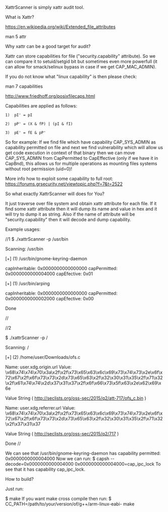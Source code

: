 XattrScanner is simply xattr audit tool.

What is Xattr?

https://en.wikipedia.org/wiki/Extended_file_attributes

man 5 attr


Why xattr can be a good target for audit?

Xattr can store capabilities for file ("security.capability" attribute). So we can compare it to setuid/setgid bit but sometimes even more powerfull (it can allow for smack/selinux bypass in case if we get CAP_MAC_ADMIN).

If you do not know what "linux capability" is then please check:

man 7 capabilities

http://www.friedhoff.org/posixfilecaps.html

Capabilities are applied as follows:

    1)  pI' = pI

    2)  pP' = (X & fP) | (pI & fI)

    3)  pE' = fE & pP'

So for example:
If we find file which have capability CAP_SYS_ADMIN as capability permitted on file and next we find vulnerability which will allow us get code execution in context of that binary then we can move CAP_SYS_ADMIN from CapPermitted to CapEffective (only if we have it in CapBnd), this allows us for multiple operations as mounting files systems without root permission (uid=0)!

More info how to exploit some capability to full root:
https://forums.grsecurity.net/viewtopic.php?f=7&t=2522


So what exactly XattrScanner will does for You?

It just traverse over file system and obtain xattr attribute for each file.
If it find some xattr attribute then it will dump its name and value in hex and it will try to dump it as string.
Also if the name of attribute will be "security.capability" then it will decode and dump capability.


Example usages:

//1
$ ./xattrScanner -p /usr/bin

Scanning: /usr/bin

[+] (1) /usr/bin/gnome-keyring-daemon

 capInheritable: 0x0000000000000000 capPermitted: 0x0000000000004000 capEfective: 0x01

[+] (1) /usr/bin/arping

 capInheritable: 0x0000000000000000 capPermitted: 0x0000000000002000 capEfective: 0x00

Done

//


//2

$ ./xattrScanner -p /

Scanning: /

[+] (2) /home/user/Downloads/ofs.c

Name: user.xdg.origin.url Value: \x68\x74\x74\x70\x3a\x2f\x2f\x73\x65\x63\x6c\x69\x73\x74\x73\x2e\x6f\x72\x67\x2f\x6f\x73\x73\x2d\x73\x65\x63\x2f\x32\x30\x31\x35\x2f\x71\x32\x2f\x61\x74\x74\x2d\x37\x31\x37\x2f\x6f\x66\x73\x5f\x63\x2e\x62\x69\x6e

Value String ( http://seclists.org/oss-sec/2015/q2/att-717/ofs_c.bin )

Name: user.xdg.referrer.url Value: \x68\x74\x74\x70\x3a\x2f\x2f\x73\x65\x63\x6c\x69\x73\x74\x73\x2e\x6f\x72\x67\x2f\x6f\x73\x73\x2d\x73\x65\x63\x2f\x32\x30\x31\x35\x2f\x71\x32\x2f\x37\x31\x37

Value String ( http://seclists.org/oss-sec/2015/q2/717 )

Done
//


We can see that /usr/bin/gnome-keyring-daemon has capability permitted: 0x0000000000004000
Now we can run:
$ capsh --decode=0x0000000000004000
0x0000000000004000=cap_ipc_lock
To see that it has capability cap_ipc_lock.


How to build?

Just run: 

$ make
If you want make cross compile then run:
$ CC_PATH=/path/to/your/version/of/g++/arm-linux-eabi- make